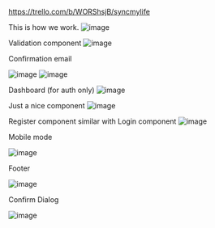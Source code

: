 https://trello.com/b/WORShsjB/syncmylife

This is how we work.
![image](https://github.com/florentrot/full-stack-app/assets/99581506/3ebe796e-17b9-41b9-9efa-78355f57f2f1)


Validation component
![image](https://github.com/florentrot/full-stack-app/assets/99581506/7e6682c8-db8b-4521-8917-9a38da6924bd)

Confirmation email

![image](https://github.com/florentrot/full-stack-app/assets/99581506/7d84f76b-b33b-43fc-81c8-d9b535956e8c)
![image](https://github.com/florentrot/full-stack-app/assets/99581506/a1ef24da-07f8-4b3f-b4fe-d24d65a64b14)

Dashboard (for auth only)
![image](https://github.com/florentrot/full-stack-app/assets/99581506/83fc6b41-d012-4957-aa28-636f6b849189)

Just a nice component
![image](https://github.com/florentrot/full-stack-app/assets/99581506/2e504102-c8c4-41cd-87ef-09123fd04af0)


Register component similar with Login component
![image](https://github.com/florentrot/full-stack-app/assets/99581506/af3aa1d8-b604-46d1-a650-de7e8ccde819)


Mobile mode

![image](https://github.com/florentrot/full-stack-app/assets/99581506/8e130525-091c-46ef-9aea-23ae1d3779f5)

Footer

![image](https://github.com/florentrot/full-stack-app/assets/99581506/82c1ce65-b4a4-4f04-beed-81e1544f2639)

Confirm Dialog

![image](https://github.com/florentrot/full-stack-app/assets/99581506/1de5e1d8-01b7-4c6a-97e9-4900bec8a40a)




